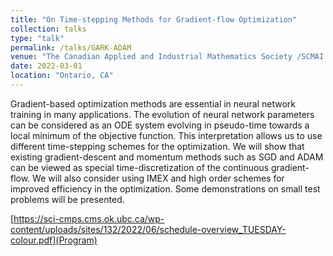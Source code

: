 ```yaml
---
title: "On Time-stepping Methods for Gradient-flow Optimization"
collection: talks
type: "talk"
permalink: /talks/GARK-ADAM
venue: "The Canadian Applied and Industrial Mathematics Society /SCMAI 2022"
date: 2022-03-01
location: "Ontario, CA"
---
```


Gradient-based optimization methods are essential in neural network training in many applications. The evolution of neural network parameters can be considered as an ODE system evolving in pseudo-time towards a local minimum of the objective function. This interpretation allows us to use different time-stepping schemes for the optimization. We will show that existing gradient-descent and momentum methods such as SGD and ADAM can be viewed as special time-discretization of the continuous gradient-flow. We will also consider using IMEX and high order schemes for improved efficiency in the optimization. Some demonstrations  on small test problems will be presented.

 [https://sci-cmps.cms.ok.ubc.ca/wp-content/uploads/sites/132/2022/06/schedule-overview_TUESDAY-colour.pdf](Program)
